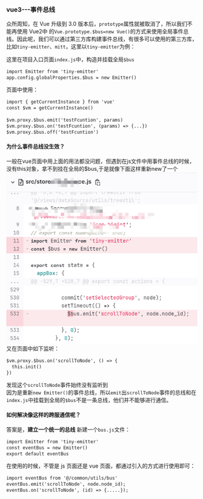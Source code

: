 ### vue3---事件总线  
众所周知，在 Vue 升级到 3.0 版本后，```prototype```属性就被取消了，所以我们不能再使用 Vue2中 的```Vue.prototype.$bus=new Vue()```的方式来使用全局事件总线。因此呢，我们可以通过第三方库构建事件总线，有很多可以使用的第三方库，比如```tiny-emitter```、```mitt```，这里以```tiny-emitter```为例：   

这里在项目入口页面```index.js```中，构造并挂载全局```$bus```
```
import Emitter from 'tiny-emitter'
app.config.globalProperties.$bus = new Emitter()
```
页面中使用：  
```
import { getCurrentInstance } from 'vue'
const $vm = getCurrentInstance()

$vm.proxy.$bus.emit('testFcuntion', params)
$vm.proxy.$bus.on('testFcuntion', (params) => {...})
$vm.proxy.$bus.off('testFcuntion')
```

#### 为什么事件总线没生效？
一般在vue页面中用上面的用法都没问题，但遇到在js文件中用事件总线的时候，没有this对象，拿不到挂在全局的$bus,于是就像下面这样重新new了一个
<img src="../pictures/bus.png" />  
又在页面中如下监听：
```
$vm.proxy.$bus.on('scrollToNode', () => {
  this.init()
})
```
发现这个```scrollToNode```事件始终没有监听到   
因为是重新```new Emitter()```的事件总线，所以```emit```出```scrollToNode```事件的总线和在```index.js```中挂载到全局的```$bus```不是一条总线，他们并不能够进行通信。  

#### 如何解决像这样的跨服通信呢？   
答案是，**建立一个统一的总线**
新建一个```bus.js```文件： 
```
import Emitter from 'tiny-emitter'
const eventBus = new Emitter()
export default eventBus
```
在使用的时候，不管是 js 页面还是 vue 页面，都通过引入的方式进行使用即可：   
```
import eventBus from '@/common/utils/bus'
eventBus.emit('scrollToNode', node.node_id);
eventBus.on('scrollToNode', (id) => {.....});
```